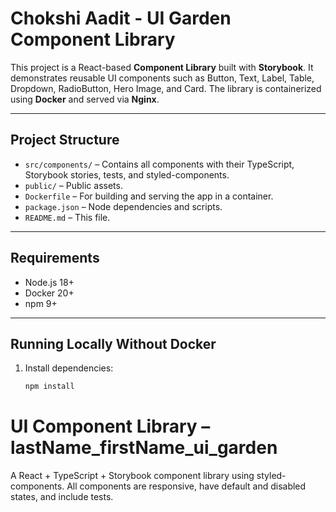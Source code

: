 # Chokshi Aadit - UI Garden Component Library

This project is a React-based **Component Library** built with **Storybook**. It demonstrates reusable UI components such as Button, Text, Label, Table, Dropdown, RadioButton, Hero Image, and Card. The library is containerized using **Docker** and served via **Nginx**.

---

## Project Structure

- `src/components/` – Contains all components with their TypeScript, Storybook stories, tests, and styled-components.
- `public/` – Public assets.
- `Dockerfile` – For building and serving the app in a container.
- `package.json` – Node dependencies and scripts.
- `README.md` – This file.

---

## Requirements

- Node.js 18+
- Docker 20+
- npm 9+

---

## Running Locally Without Docker

1. Install dependencies:

   ```bash
   npm install
# UI Component Library – lastName_firstName_ui_garden
A React + TypeScript + Storybook component library using styled-components.
All components are responsive, have default and disabled states, and include tests.

